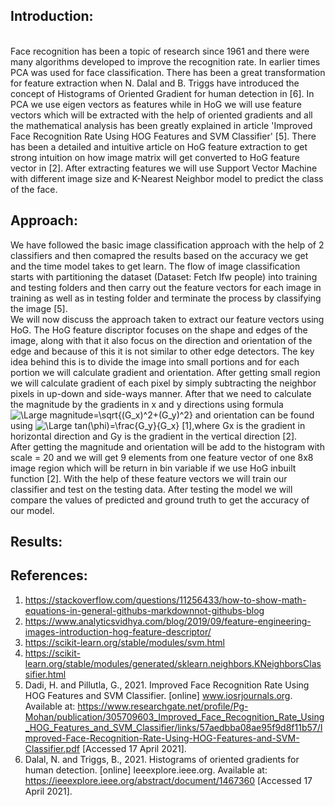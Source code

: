 ## **Introduction:**
</br> Face recognition has been a topic of research since 1961 and there were many algorithms developed to improve the recognition rate. In earlier times PCA was used for face classification. There has been a great transformation for feature extraction when N. Dalal and B. Triggs have introduced the concept of Histograms of Oriented Gradient for human detection in [6]. In PCA we use eigen vectors as features while in HoG we will use feature vectors which will be extracted with the help of oriented gradients and all the mathematical analysis has been greatly explained in article 'Improved Face Recognition Rate Using HOG Features and SVM Classifier' [5]. There has been a detailed and intuitive article on HoG feature extraction to get strong intuition on how image matrix will get converted to HoG feature vector in [2]. After extracting features we will use Support Vector Machine with different image size and K-Nearest Neighbor model to predict the class of the face. 
</br>
## **Approach:**
We have followed the basic image classification approach with the help of 2 classifiers and then comapred the results based on the accuracy we get and the time model takes to get learn. The flow of image classification starts with partitioning the dataset (Dataset: Fetch lfw people) into training and testing folders and then carry out the feature vectors for each image in training as well as in testing folder and terminate the process by classifying the image [5].
</br>
We will now discuss the approach taken to extract our feature vectors using HoG. The HoG feature discriptor focuses on the shape and edges of the image, along with that it also focus on the direction and orientation of the edge and because of this it is not similar to other edge detectors. The key idea behind this is to divide the image into small portions and for each portion we will calculate gradient and orientation. After getting small region we will calculate gradient of each pixel by simply subtracting the neighbor pixels in up-down and side-ways manner. After that we need to calculate the magnitude by the gradients in x and y directions using formula <img src="https://latex.codecogs.com/svg.latex?magnitude=\sqrt{(G_x)^2+(G_y)^2}" title="\Large magnitude=\sqrt{(G_x)^2+(G_y)^2}" />
and orientation can be found using <img src="https://latex.codecogs.com/svg.latex?tan(\phi)=\frac{G_y}{G_x}" title="\Large tan(\phi)=\frac{G_y}{G_x}" />
[1],where Gx is the gradient in horizontal direction and Gy is the gradient in the vertical direction [2]. 
</br> After getting the magnitude and orientation will be add to the histogram with scale = 20 and we will get 9 elements from one feature vector of one 8x8 image region which will be return in bin variable if we use HoG inbuilt function [2]. With the help of these feature vectors we will train our classifier and test on the testing data. After testing the model we will compare the values of predicted and ground truth to get the accuracy of our model. 
</br>
## **Results:**


## **References:**
1. https://stackoverflow.com/questions/11256433/how-to-show-math-equations-in-general-githubs-markdownnot-githubs-blog
2. https://www.analyticsvidhya.com/blog/2019/09/feature-engineering-images-introduction-hog-feature-descriptor/
3. https://scikit-learn.org/stable/modules/svm.html
4. https://scikit-learn.org/stable/modules/generated/sklearn.neighbors.KNeighborsClassifier.html
5. Dadi, H. and Pillutla, G., 2021. Improved Face Recognition Rate Using HOG Features and SVM Classifier. [online] www.iosrjournals.org. Available at: <https://www.researchgate.net/profile/Pg-Mohan/publication/305709603_Improved_Face_Recognition_Rate_Using_HOG_Features_and_SVM_Classifier/links/57aedbba08ae95f9d8f11b57/Improved-Face-Recognition-Rate-Using-HOG-Features-and-SVM-Classifier.pdf> [Accessed 17 April 2021].
6. Dalal, N. and Triggs, B., 2021. Histograms of oriented gradients for human detection. [online] Ieeexplore.ieee.org. Available at: <https://ieeexplore.ieee.org/abstract/document/1467360> [Accessed 17 April 2021].
